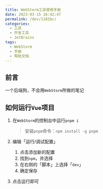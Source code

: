 ```yaml
---
title: WebStorm工具使用手册
date: 2023-03-15 16:42:47
permalink: /dev/1182bc/
categories:
  - 工具
  - 开发工具
  - JetBrains
tags:
  - WebStorm
  - 手册
  - 帮助文档
---
```


## 前言

一个后端狗，不会用`WebStorm`所做的笔记

<!-- more -->

<InArticleAdsense
    data-ad-client="ca-pub-1725717718088510"
    data-ad-slot="7426219401">
</InArticleAdsense>


## 如何运行`Vue`项目

1. 在`WebStorm`的控制台中运行`pnpm i`
   
   > 安装`pnpm`命令：`npm install -g pnpm`

2. 编辑「运行/调试配置」
   
   1. 点击添加新的配置
   2. 找到`npm`，并选择
   3. 在右侧的「脚本」上选择「`dev`」
   4. 确定保存

3. 点击运行即可